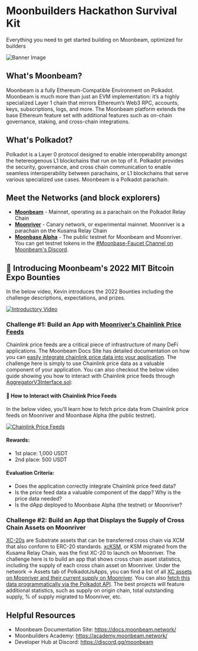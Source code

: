 # Moonbuilders Hackathon Survival Kit
Everything you need to get started building on Moonbeam, optimized for builders

![Banner Image](https://i.ibb.co/GnvpLcw/Featured-Images-4.png)

## What's Moonbeam?
Moonbeam is a fully Ethereum-Compatible Environment on Polkadot. Moonbeam is much more than just an EVM implementation: it’s a highly specialized Layer 1 chain that mirrors Ethereum’s Web3 RPC, accounts, keys, subscriptions, logs, and more. The Moonbeam platform extends the base Ethereum feature set with additional features such as on-chain governance, staking, and cross-chain integrations.

## What's Polkadot?
Polkadot is a Layer 0 protocol designed to enable interoperability amongst the hetereogenous L1 blockchains that run on top of it. Polkadot provides the security, governance, and cross chain communication to enable seamless interoperability between parachains, or L1 blockchains that serve various specialized use cases. Moonbeam is a Polkadot parachain. 

## Meet the Networks (and block explorers)
* **<a href="https://moonscan.io/" target="_blank">Moonbeam</a>** - Mainnet, operating as a parachain on the Polkadot Relay Chain
* **<a href="https://moonriver.moonscan.io/" target="_blank">Moonriver</a>** - Canary network, or experimental mainnet. Moonriver is a parachain on the Kusama Relay Chain
* **<a href="https://moonbase.moonscan.io/" target="_blank">Moonbase Alpha</a>** - The public testnet for Moonbeam and Moonriver. You can get testnet tokens in the [#Moonbase-Faucet Channel on Moonbeam's Discord](https://discord.gg/9RYqehSWRv).

## 🎥 Introducing Moonbeam's 2022 MIT Bitcoin Expo Bounties
In the below video, Kevin introduces the 2022 Bounties including the challenge descriptions, expectations, and prizes.

[![Introductory Video](https://img.youtube.com/vi/Vbz3ONOyFmg/hqdefault.jpg)](https://youtu.be/Vbz3ONOyFmg)

### Challenge #1: Build an App with [Moonriver's Chainlink Price Feeds](https://docs.moonbeam.network/builders/integrations/oracles/chainlink/)
Chainlink price feeds are a critical piece of infrastructure of many DeFi applications. The Moonbeam Docs Site has detailed documentation on how you can [easily integrate chainlink price data into your application](https://docs.moonbeam.network/builders/integrations/oracles/chainlink/). The challenge here is simply to use Chainlink price data as a valuable component of your application. You can also checkout the below video guide showing you how to interact with Chainlink price feeds through [AggregatorV3Interface.sol](https://github.com/smartcontractkit/chainlink/blob/develop/contracts/src/v0.8/interfaces/AggregatorV3Interface.sol):

#### 🎥 How to Interact with Chainlink Price Feeds
In the below video, you'll learn how to fetch price data from Chainlink price feeds on Moonriver and Moonbase Alpha (the public testnet).

[![Chainlink Price Feeds](https://img.youtube.com/vi/esmeaoQzj_8/hqdefault.jpg)](https://youtu.be/esmeaoQzj_8)

#### Rewards:
* 1st place: 1,000 USDT 
* 2nd place: 500 USDT

#### Evaluation Criteria:
* Does the application correctly integrate Chainlink price feed data?
* Is the price feed data a valuable component of the dapp? Why is the price data needed?
* Is the dApp deployed to Moonbase Alpha (the testnet) or Moonriver?

### Challenge #2: Build an App that Displays the Supply of Cross Chain Assets on Moonriver
[XC-20s](https://docs.moonbeam.network/builders/xcm/xc20/) are Substrate assets that can be transferred cross chain via XCM that also conform to ERC-20 standards. [xcKSM](https://moonriver.moonscan.io/token/0xffffffff1fcacbd218edc0eba20fc2308c778080), or KSM migrated from the Kusama Relay Chain, was the first XC-20 to launch on Moonriver. The challenge here is to build an app that shows cross chain asset statistics, including the supply of each cross chain asset on Moonriver. Under the network -> Assets tab of PolkadotJsApps, you can find a list of all [XC assets on Moonriver and their current supply on Moonriver](https://polkadot.js.org/apps/?rpc=wss%3A%2F%2Fmoonriver.api.onfinality.io%2Fpublic-ws#/assets). You can also [fetch this data programmatically via the Polkadot API](https://docs.google.com/document/d/14yFV_vYCdgdDIy46OH6ZQwSBHy3ImrZpF9FGPFVWZXE/edit?usp=sharing). The best projects will feature additional statistics, such as supply on origin chain, total outstanding supply, % of supply migrated to Moonriver, etc. 

## Helpful Resources
* Moonbeam Documentation Site: https://docs.moonbeam.network/ 
* Moonbuilders Academy: https://academy.moonbeam.network/ 
* Developer Hub at Discord: https://discord.gg/moonbeam
